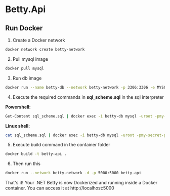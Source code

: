 # Betty.Api

## Run Docker


1. Create a Docker network
```Bash
docker network create betty-network
```
2. Pull mysql image
```Bash
docker pull mysql
```

3. Run db image
```Bash
docker run --name betty-db --network betty-network -p 3306:3306 -e MYSQL_ROOT_PASSWORD=my-secret-pw -d mysql
```

4. Execute the required commands in **sql_scheme.sql** in the sql interpreter

**Powershell:**
```Bash	
Get-Content sql_scheme.sql | docker exec -i betty-db mysql -uroot -pmy-secret-pw
```
**Linux shell:**
```Bash	
cat sql_scheme.sql | docker exec -i betty-db mysql -uroot -pmy-secret-pw
```

5. Execute build command in the container folder
```Bash
docker build -t betty-api .
```
6. Then run this
```Bash
docker run --network betty-network -d -p 5000:5000 betty-api
```

That's it! Your .NET Betty is now Dockerized and running inside a Docker container. You can access it at http://localhost:5000
